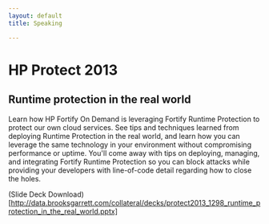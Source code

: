 ```yaml
---
layout: default
title: Speaking

---
```


# HP Protect 2013

## Runtime protection in the real world

Learn how HP Fortify On Demand is leveraging Fortify Runtime Protection to protect our own cloud services. See tips and techniques learned from deploying Runtime Protection in the real world, and learn how you can leverage the same technology in your environment without compromising performance or uptime. You'll come away with tips on deploying, managing, and integrating Fortify Runtime Protection so you can block attacks while providing your developers with line-of-code detail regarding how to close the holes.

(Slide Deck Download)[http://data.brooksgarrett.com/collateral/decks/protect2013_1298_runtime_protection_in_the_real_world.pptx]

